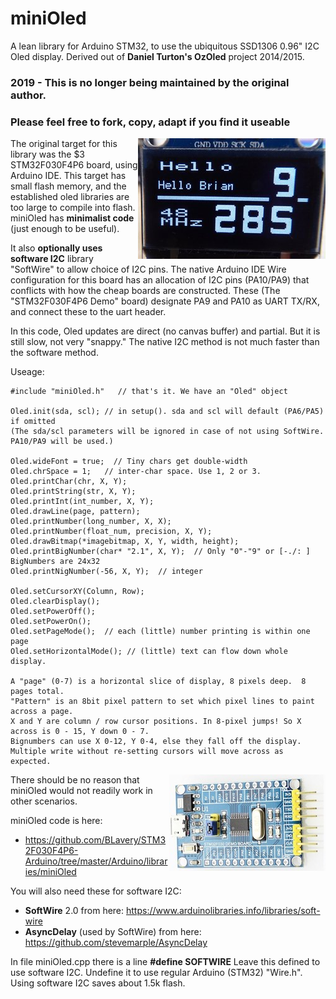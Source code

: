 # miniOled

A lean library for Arduino STM32, to use the ubiquitous SSD1306 0.96" I2C Oled display.  Derived out of __Daniel Turton's OzOled__ project 2014/2015.

### 2019 - This is no longer being maintained by the original author.
### Please feel free to fork, copy, adapt if you find it useable

 <img align="right" src="P1070121.JPG">The original target for this library was the $3 STM32F030F4P6 board, using Arduino IDE. 
This target has small flash memory, and the established oled libraries are too large to compile into flash. 
miniOled has __minimalist code__ (just enough to be useful). 

It also __optionally uses software I2C__ library "SoftWire" to allow 
choice of I2C pins. The native Arduino IDE Wire configuration for this board has an allocation of I2C pins (PA10/PA9) that conflicts with how the cheap boards are constructed. These (The "STM32F030F4P6 Demo" board) designate PA9 and PA10 as UART TX/RX, 
and connect these to the uart header.

In this code, Oled updates are direct (no canvas buffer) and partial. But it is still slow, not very "snappy." The native I2C method is not much faster than the software method. 

Useage:
```
#include "miniOled.h"   // that's it. We have an "Oled" object

Oled.init(sda, scl); // in setup(). sda and scl will default (PA6/PA5) if omitted
(The sda/scl parameters will be ignored in case of not using SoftWire. PA10/PA9 will be used.)

Oled.wideFont = true;  // Tiny chars get double-width
Oled.chrSpace = 1;   // inter-char space. Use 1, 2 or 3.
Oled.printChar(chr, X, Y);
Oled.printString(str, X, Y);
Oled.printInt(int_number, X, Y);
Oled.drawLine(page, pattern);
Oled.printNumber(long_number, X, X);
Oled.printNumber(float_num, precision, X, Y);
Oled.drawBitmap(*imagebitmap, X, Y, width, height);
Oled.printBigNumber(char* "2.1", X, Y);  // Only "0"-"9" or [-./: ]   BigNumbers are 24x32
Oled.printNigNumber(-56, X, Y);  // integer

Oled.setCursorXY(Column, Row);
Oled.clearDisplay();
Oled.setPowerOff();
Oled.setPowerOn();
Oled.setPageMode();  // each (little) number printing is within one page
Oled.setHorizontalMode(); // (little) text can flow down whole display.

A "page" (0-7) is a horizontal slice of display, 8 pixels deep.  8 pages total.
"Pattern" is an 8bit pixel pattern to set which pixel lines to paint across a page.
X and Y are column / row cursor positions. In 8-pixel jumps! So X across is 0 - 15, Y down 0 - 7.
Bignumbers can use X 0-12, Y 0-4, else they fall off the display.
Multiple write without re-setting cursors will move across as expected.
```
<img align="right" src="STM32F030-Dev-Brd.jpg">There should be no reason that miniOled would not 
readily work in other scenarios. 

miniOled code is here:
 - https://github.com/BLavery/STM32F030F4P6-Arduino/tree/master/Arduino/libraries/miniOled

You will also need these for software I2C:
 - __SoftWire__ 2.0 from here: https://www.arduinolibraries.info/libraries/soft-wire
 - __AsyncDelay__ (used by SoftWire) from here: https://github.com/stevemarple/AsyncDelay
 
 In file miniOled.cpp there is a line 
   __#define SOFTWIRE__
 Leave this defined to use software I2C. Undefine it to use regular Arduino (STM32) "Wire.h".
 Using software I2C saves about 1.5k flash.


